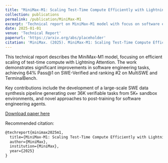 ```yaml
---
title: "MiniMax-M1: Scaling Test-Time Compute Efficiently with Lightning Attention"
collection: publications
permalink: /publication/MiniMax-M1
excerpt: 'Technical report on MiniMax-M1 model with focus on software engineering capabilities and test-time compute scaling'
date: 2025-01-01
venue: 'Technical Report'
paperurl: 'https://arxiv.org/abs/placeholder'
citation: 'MiniMax. (2025). MiniMax-M1: Scaling Test-Time Compute Efficiently with Lightning Attention. Technical Report.'
---
```


This technical report describes the MiniMax-M1 model, focusing on efficient scaling of test-time compute with Lightning Attention. The work demonstrates significant improvements in software engineering tasks, achieving 64% Pass@1 on SWE-Verified and ranking #2 on MultiSWE and TerminalBench.

Key contributions include the development of a large-scale SWE data synthesis pipeline generating over 36K verifiable tasks from 5K+ sandbox environments, and novel approaches to post-training for software engineering agents.

[Download paper here](https://arxiv.org/abs/placeholder)

Recommended citation:

```tex
@techreport{minimax2025m1,
  title={MiniMax-M1: Scaling Test-Time Compute Efficiently with Lightning Attention},
  author={MiniMax},
  institution={MiniMax},
  year={2025}
}
```